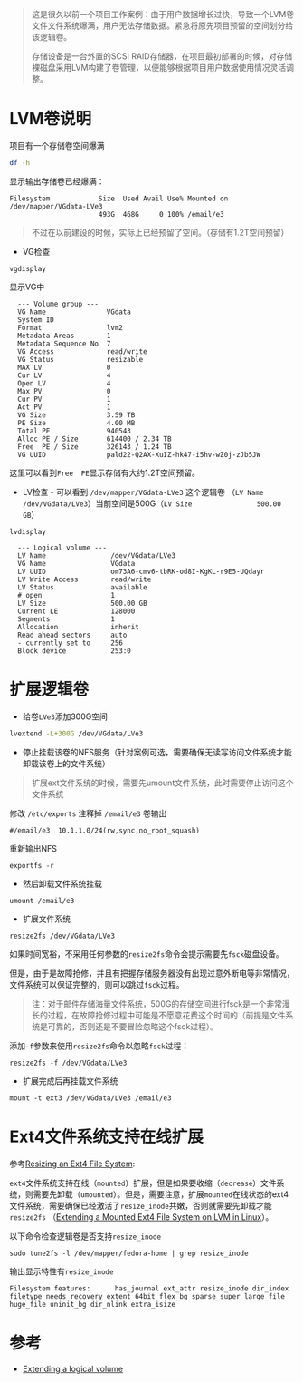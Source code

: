 > 这是很久以前一个项目工作案例：由于用户数据增长过快，导致一个LVM卷文件文件系统爆满，用户无法存储数据。紧急将原先项目预留的空间划分给该逻辑卷。
>
> 存储设备是一台外置的SCSI RAID存储器，在项目最初部署的时候，对存储裸磁盘采用LVM构建了卷管理，以便能够根据项目用户数据使用情况灵活调整。

# LVM卷说明

项目有一个存储卷空间爆满

```bash
df -h
```

显示输出存储卷已经爆满：

```
Filesystem            Size  Used Avail Use% Mounted on
/dev/mapper/VGdata-LVe3
                      493G  468G     0 100% /email/e3
```

> 不过在以前建设的时候，实际上已经预留了空间。（存储有1.2T空间预留）

* VG检查

```
vgdisplay
```

显示VG中

```
  --- Volume group ---
  VG Name               VGdata
  System ID             
  Format                lvm2
  Metadata Areas        1
  Metadata Sequence No  7
  VG Access             read/write
  VG Status             resizable
  MAX LV                0
  Cur LV                4
  Open LV               4
  Max PV                0
  Cur PV                1
  Act PV                1
  VG Size               3.59 TB
  PE Size               4.00 MB
  Total PE              940543
  Alloc PE / Size       614400 / 2.34 TB
  Free  PE / Size       326143 / 1.24 TB
  VG UUID               pald22-Q2AX-XuIZ-hk47-i5hv-wZ0j-zJb5JW
```

这里可以看到`Free  PE`显示存储有大约1.2T空间预留。


* LV检查 - 可以看到 `/dev/mapper/VGdata-LVe3` 这个逻辑卷 （`LV Name                /dev/VGdata/LVe3`）当前空间是500G（`LV Size                500.00 GB`）

```
lvdisplay
```

```
  --- Logical volume ---
  LV Name                /dev/VGdata/LVe3
  VG Name                VGdata
  LV UUID                om73A6-cmv6-tbRK-od8I-KgKL-r9E5-UQdayr
  LV Write Access        read/write
  LV Status              available
  # open                 1
  LV Size                500.00 GB
  Current LE             128000
  Segments               1
  Allocation             inherit
  Read ahead sectors     auto
  - currently set to     256
  Block device           253:0
```

# 扩展逻辑卷

* 给卷`LVe3`添加300G空间

```bash
lvextend -L+300G /dev/VGdata/LVe3
```

* 停止挂载该卷的NFS服务（针对案例可选，需要确保无读写访问文件系统才能卸载该卷上的文件系统）

> 扩展ext文件系统的时候，需要先umount文件系统，此时需要停止访问这个文件系统

修改 `/etc/exports` 注释掉 `/email/e3` 卷输出

```
#/email/e3  10.1.1.0/24(rw,sync,no_root_squash)
```

重新输出NFS

```
exportfs -r
```

* 然后卸载文件系统挂载

```
umount /email/e3
```

* 扩展文件系统

```
resize2fs /dev/VGdata/LVe3
```

如果时间宽裕，不采用任何参数的`resize2fs`命令会提示需要先`fsck`磁盘设备。

但是，由于是故障抢修，并且有把握存储服务器没有出现过意外断电等非常情况，文件系统可以保证完整的，则可以跳过`fsck`过程。

> 注：对于邮件存储海量文件系统，500G的存储空间进行fsck是一个非常漫长的过程，在故障抢修过程中可能是不愿意花费这个时间的（前提是文件系统是可靠的，否则还是不要冒险忽略这个fsck过程）。

添加`-f`参数来使用`resize2fs`命令以忽略`fsck`过程：

```
resize2fs -f /dev/VGdata/LVe3
```

* 扩展完成后再挂载文件系统

```
mount -t ext3 /dev/VGdata/LVe3 /email/e3
```

# Ext4文件系统支持在线扩展

参考[Resizing an Ext4 File System](https://access.redhat.com/documentation/en-us/red_hat_enterprise_linux/6/html/storage_administration_guide/ext4grow):

`ext4`文件系统支持在线（`mounted`）扩展，但是如果要收缩（`decrease`）文件系统，则需要先卸载（`umounted`）。但是，需要注意，扩展`mounted`在线状态的ext4文件系统，需要确保已经激活了`resize_inode`共嫩，否则就需要先卸载才能`resize2fs` （[Extending a Mounted Ext4 File System on LVM in Linux](https://www.systutorials.com/5621/extending-a-mounted-ext4-file-system-on-lvm-in-linux/)）。

以下命令检查逻辑卷是否支持`resize_inode`

```
sudo tune2fs -l /dev/mapper/fedora-home | grep resize_inode
```

输出显示特性有`resize_inode`

```
Filesystem features:      has_journal ext_attr resize_inode dir_index filetype needs_recovery extent 64bit flex_bg sparse_super large_file huge_file uninit_bg dir_nlink extra_isize
```

# 参考

* [Extending a logical volume](http://tldp.org/HOWTO/LVM-HOWTO/extendlv.html)